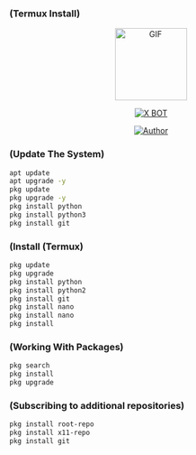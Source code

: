   ### (Termux Install)

<p align="center">
<img src="https://d.top4top.io/p_1837luigd0.gif" alt="GIF" width="128" height="128"/>
</p>
<p align="center">
<a href="#"><img title="X BOT" src="https://img.shields.io/badge/Dark-Bot-blue?colorA=%23ff0000&colorB=%23017e40&style=for-the-badge"></a>
</p>
<p align="center">
<a href="https://github.com/MEHAJIBSHA"><img title="Author" src="https://img.shields.io/badge/Author-MrDevils-orange.svg?style=for-the-badge&logo=github"></a>
</p>


### (Update The System)

````bash
apt update
apt upgrade -y
pkg update 
pkg upgrade -y
pkg install python
pkg install python3
pkg install git
````

### (Install (Termux)

````bash
pkg update
pkg upgrade
pkg install python
pkg install python2
pkg install git
pkg install nano
pkg install nano
pkg install
````


### (Working With Packages)

````bash
pkg search
pkg install
pkg upgrade
````

### (Subscribing to additional repositories)

````bash
pkg install root-repo
pkg install x11-repo
pkg install git
````
